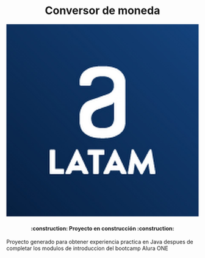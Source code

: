 <h1 align="center"> Conversor de moneda</h1>

![logo de alura](https://github.com/MonseAE/alura_conversorDeMoneda/blob/main/assets/logo_alura.jpg?raw=true)

<h4 align="center">
:construction: Proyecto en construcción :construction:
</h4>

Proyecto generado para obtener experiencia practica en Java despues de completar los modulos de introduccion del bootcamp Alura ONE
